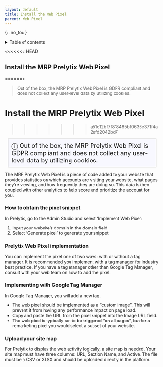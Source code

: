 ```yaml
---
layout: default
title: Install the Web Pixel
parent: Web Pixel
---
```


{: .no_toc }
<details close markdown="block">
  <summary>
    Table of contents
  </summary>
  {: .text-delta }
1. TOC
{:toc}
</details>

<<<<<<< HEAD
## Install the MRP Prelytix Web Pixel
=======
> Out of the box, the MRP Prelytix Web Pixel is GDPR compliant and does not collect any user-level data by utilizing cookies.

# Install the MRP Prelytix Web Pixel
>>>>>>> a51e12bf7f818485bf0636e371f4a2efd2042bd7

<div style="background: ghostwhite; font-size: 20px; padding: 10px; border: 1px solid lightgray; margin: 10px;">
  &#9432; Out of the box, the MRP Prelytix Web Pixel is GDPR compliant and does not collect any user-level data by utilizing cookies.
</div>

The MRP Prelytix Web Pixel is a piece of code added to your website that provides statistics on which accounts are visiting your website, what pages they’re viewing, and how frequently they are doing so. This data is then coupled with other analytics to help score and prioritize the account for you.

### How to obtain the pixel snippet

In Prelytix, go to the Admin Studio and select ‘Implement Web Pixel’:

1. Input your website’s domain in the domain field
2. Select ‘Generate pixel’ to generate your snippet

### Prelytix Web Pixel implementation 

You can implement the pixel one of two ways: with or without a tag manager. It is recommended you implement with a tag manager for industry best practice. If you have a tag manager other than Google Tag Manager, consult with your web team on how to add the pixel.

### Implementing with Google Tag Manager

In Google Tag Manager, you will add a new tag.

- The web pixel should be implemented as a “custom image”. This will prevent it from having any performance impact on page load.
- Copy and paste the URL from the pixel snippet into the Image URL field.
- The web pixel is typically set to be triggered “on all pages”, but for a remarketing pixel you would select a subset of your website.

### Upload your site map

For Prelytix to display the web activity logically, a site map is needed. Your site map must have three columns: URL, Section Name, and Active. The file must be a CSV or XLSX and should be uploaded directly in the platform. 
